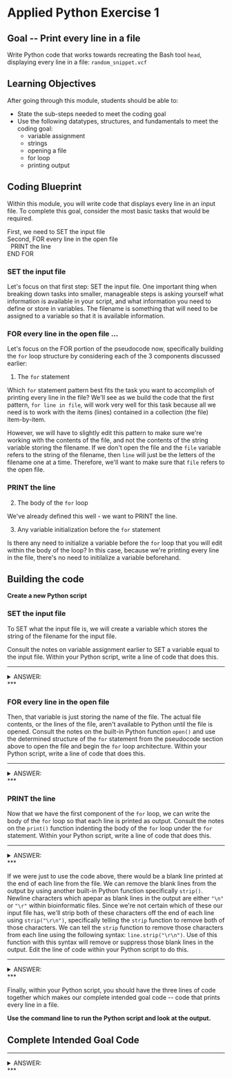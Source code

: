 

# Applied Python Exercise 1

## Goal -- Print every line in a file

Write Python code that works towards recreating the Bash tool `head`, displaying every line in a file: `random_snippet.vcf`

## Learning Objectives

After going through this module, students should be able to: 

* State the sub-steps needed to meet the coding goal
* Use the following datatypes, structures, and fundamentals to meet the coding goal:
  * variable assignment
  * strings
  * opening a file
  * for loop
  * printing output

## Coding Blueprint

Within this module, you will write code that displays every line in an input file. To complete this goal, consider the most basic tasks that would be required.

First, we need to SET the input file<br />
Second, FOR every line in the open file<br />
&nbsp;&nbsp;PRINT the line<br />
END FOR<br />

### SET the input file

Let's focus on that first step: SET the input file. One important thing when breaking down tasks into smaller, manageable steps is asking yourself what information is available in your script, and what information you need to define or store in variables. The filename is something that will need to be assigned to a variable so that it is available information. 

### FOR every line in the open file ...

Let's focus on the FOR portion of the pseudocode now, specifically building the `for` loop structure by considering each of the 3 components discussed earlier:

1. The `for` statement

  Which `for` statement pattern best fits the task you want to accomplish of printing every line in the file? We'll see as we build the code that the first pattern, `for line in file`, will work very well for this task because all we need is to work with the items (lines) contained in a collection (the file) item-by-item.
  
  However, we will have to slightly edit this pattern to make sure we're working with the contents of the file, and not the contents of the string variable storing the filename. If we don't open the file and the `file` variable refers to the string of the filename, then `line` will just be the letters of the filename one at a time. Therefore, we'll want to make sure that `file` refers to the open file.

### PRINT the line

2. The body of the `for` loop

  We've already defined this well - we want to PRINT the line.

3. Any variable initialization before the `for` statement

  Is there any need to initialize a variable before the `for` loop that you will edit within the body of the loop? In this case, because we're printing every line in the file, there's no need to initilalize a variable beforehand.

## Building the code

**Create a new Python script**

### SET the input file

To SET what the input file is, we will create a variable which stores the string of the filename for the input file.

Consult the notes on variable assignment earlier to SET a variable equal to the input file. Within your Python script, write a line of code that does this. 

***
<details><summary> ANSWER: </summary>


```python
filename = "random_snippet.vcf"
```

</details>
***

### FOR every line in the open file

Then, that variable is just storing the name of the file. The actual file contents, or the lines of the file, aren't available to Python until the file is opened. Consult the notes on the built-in Python function `open()` and use the determined structure of the `for` statement from the pseudocode section above to open the file and begin the `for` loop architecture. Within your Python script, write a line of code that does this.

***
<details><summary> ANSWER: </summary>


```python
for line in open(filename):
```

</details>
***

### PRINT the line

Now that we have the first component of the `for` loop, we can write the body of the `for` loop so that each line is printed as output. Consult the notes on the `print()` function indenting the body of the `for` loop under the `for` statement. Within your Python script, write a line of code that does this.

***
<details><summary> ANSWER: </summary>


```python
  print(line)
```

</details>
***

If we were just to use the code above, there would be a blank line printed at the end of each line from the file. We can remove the blank lines from the output by using another built-in Python function specifically `strip()`. Newline characters which apepar as blank lines in the output are either `"\n"` or `"\r"` within bioinformatic files.  Since we're not certain which of these our input file has, we'll strip both of these characters off the end of each line using `strip("\r\n")`, specifically telling the `strip` function to remove both of those characters. We can tell the `strip` function to remove those characters from each line using the following syntax: `line.strip("\r\n")`. Use of this function with this syntax will remove or suppress those blank lines in the output. Edit the line of code within your Python script to do this.

***
<details><summary> ANSWER: </summary>


```python
  print(line.strip('\r\n'))
```

</details>
***

Finally, within your Python script, you should have the three lines of code together which makes our complete intended goal code -- code that prints every line in a file.

**Use the command line to run the Python script and look at the output.**

## Complete Intended Goal Code

***
<details><summary> ANSWER: </summary>


```python
filename = "random_snippet.vcf" #SET the input filename
for line in open(filename): #FOR every line in the open file
  print(line.strip('\r\n')) #PRINT the line
```

</details>
***
